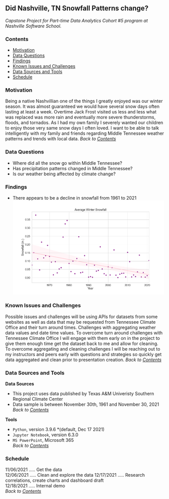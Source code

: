 ## Did Nashville, TN Snowfall Patterns change?
*Capstone Project for Part-time Data Analytics Cohort #5 program at Nashville Software School.* 

### **Contents**  
- [Motivation](#Motivation)
- [Data Questions](#Data-Questions)
- [Findings](#Findings)
- [Known Issues and Challenges](#Known-Issues-and-Challenges)
- [Data Sources and Tools](#Data-Sources-and-Tools)
- [Schedule](#Schedule)
 

### **Motivation**   
Being a native Nashvillian one of the things I greatly enjoyed was our winter season. It was almost guaranteed we would have several snow days often lasting at least a week. Overtime Jack Frost visited us less and less what was replaced was more rain and eventually more severe thunderstorms, floods, and tornados. As I had my own family I severely wanted our children to enjoy those very same snow days I often loved. I want to be able to talk intelligently with my family and friends regarding Middle Tennessee weather patterns and trends with local data.
*Back to [Contents](#Contents)*


### **Data Questions**  
- Where did all the snow go within Middle Tennessee?
- Has precipitation patterns changed in Middle Tennessee?
- Is our weather being affected by climate change?

### **Findings**
- There appears to be a decline in snowfall from 1961 to 2021
![Decline in Snowfall during Winter months](./data/avg_winter_snow.PNG)


### **Known Issues and Challenges** 
Possible issues and challenges will be using APIs for datasets from some websites as well as data that may be requested from Tennessee Climate Office and their turn around times. Challenges with aggregating weather data values and date time values. To overcome turn around challenges with Tennessee Climate Office I will engage with them early on in the project to give them enough time get the dataset back to me and allow for cleaning. To overcome aggregating and cleaning challenges I will be reaching out to my instructors and peers early with questions and strategies so quickly get data aggregated and clean prior to presentation creation. 
*Back to [Contents](#Contents)*

### **Data Sources and Tools**   
**Data Sources**   
- This project uses data published by Texas A&M Univeristy Southern Regional Climate Center  
- Data sample is between November 30th, 1961 and November 30, 2021
*Back to [Contents](#Contents)*

**Tools**
- `Python`, version 3.9.6 *(default, Dec 17 2021)   
- `Jupyter Notebook`, version 6.3.0   
- `MS PowerPoint`, Microsoft 365       
*Back to [Contents](#Contents)*


### **Schedule**
11/06/2021 ..... Get the data   
12/06/2021 ..... Clean and explore the data
12/17/2021 ..... Research correlations, create charts and dashboard draft  
12/18/2021 ..... Internal demo  
*Back to [Contents](#Contents)*


